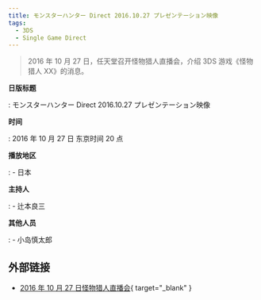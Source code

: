 ```yaml
---
title: モンスターハンター Direct 2016.10.27 プレゼンテーション映像
tags:
  - 3DS
  - Single Game Direct
---
```


> 2016 年 10 月 27 日，任天堂召开怪物猎人直播会，介绍 3DS 游戏《怪物猎人 XX》的消息。

**日版标题**

:   モンスターハンター Direct 2016.10.27 プレゼンテーション映像

**时间**

:   2016 年 10 月 27 日 东京时间 20 点

**播放地区**

:   - 日本

**主持人**

:   - 辻本良三

**其他人员**

:   - 小岛慎太郎

## 外部链接

- [2016 年 10 月 27 日怪物猎人直播会](https://www.bilibili.com/video/BV1Jk4y1z7Ua/){ target="_blank" }
